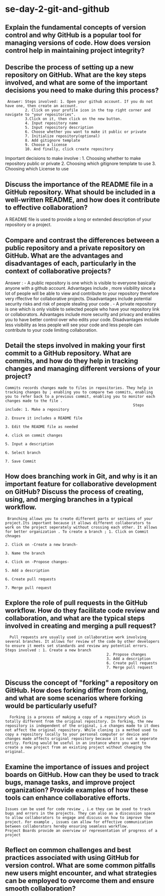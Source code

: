 # se-day-2-git-and-github
## Explain the fundamental concepts of version control and why GitHub is a popular tool for managing versions of code. How does version control help in maintaining project integrity?

## Describe the process of setting up a new repository on GitHub. What are the key steps involved, and what are some of the important decisions you need to make during this process?
     Answer: Steps involved: 1. Open your github account. If you do not have one, then create an account.
             2. Click on your profile icon in the top right corner and navigate to "your repositories".
             3.Click on it, then click on the new button.
             4. Input repository name
             5. Input repository description 
             6. Choose whether you want to make it public or private
             7. Initialize repository(optional)
             8. Add gitignore template
             9. Choose a license 
             10. And finally, click create repository
Important decisions to make involve : 
    1. Choosing whether to make repository public or private
    2. Choosing which gitignore template to use
    3. Choosing which License to use
## Discuss the importance of the README file in a GitHub repository. What should be included in a well-written README, and how does it contribute to effective collaboration?
  A README file is used to provide a long or extended description of your repository or a project.
## Compare and contrast the differences between a public repository and a private repository on GitHub. What are the advantages and disadvantages of each, particularly in the context of collaborative projects?
   Answer : - A public repository is one which is visible to everyone basically anyone with a github account. 
              Advantages include , more visibility since a lot of people will be able to view  and contribute to your repository therefore very rffective for collaborative projects.
              Disadvantages include potential security risks and risk of people stealing your code .
           -  A private repository is one which is only visible to selected people who have your repository link or collaborators.
               Advantages include more security and privacy and enables you to have better control over who edits your code.
               Disadvantages include less visibility as less people will see your code and less people can contribute to your code limiting collaboration.
## Detail the steps involved in making your first commit to a GitHub repository. What are commits, and how do they help in tracking changes and managing different versions of your project?
    Commits records changes made to files in repositories. They help in tracking changes by ; enabling you to compare two commits, enabling you to refer back to a previous commit, enabling you to monitor each changes made to the file . 
                                                              Steps include: 1. Make a repository
                                                                             2. Ensure it includes a README file 
                                                                             3. Edit the README file as needed
                                                                             4. click on commit changes
                                                                             5. Input a description
                                                                             6. Select branch
                                                                             7. Save Commit
     

## How does branching work in Git, and why is it an important feature for collaborative development on GitHub? Discuss the process of creating, using, and merging branches in a typical workflow.
     Branching allows you to create different parts or sections of your project.Its important because it allows different collaborators to work on the project seperately without crossing each other. It allows for better organization . To create a branch ; 1. Click on Commit chnages
                                                                                      2. Click on -Create a new branch-
                                                                                      3. Name the branch
                                                                                      4. Click on -Propose changes-
                                                                                      5. Add a description
                                                                                      6. Create pull requests
                                                                                      7. Merge pull request
## Explore the role of pull requests in the GitHub workflow. How do they facilitate code review and collaboration, and what are the typical steps involved in creating and merging a pull request? 
      Pull requests are usually used in collaborative work involving several branches. It allows for review of the code by other developers to ensure it meets set standards and review any potential errors. Steps involved : 1. Create a new branch
                                                  2. Propose changes
                                                  3. Add a description 
                                                  6. Create pull requests
                                                  7. Merge pull request

## Discuss the concept of "forking" a repository on GitHub. How does forking differ from cloning, and what are some scenarios where forking would be particularly useful?
      Forking is a process of making a copy of a repository which is totally different from the original repository. In forking, the new repository is independent of the original, i.e changes made to it does not affect the original repository. While cloning is a method used to copy a repository locally to your personal computer or device and changes made affects original repository because it is not a seperate entity. Forking would be useful in an instance where you want to create a new project from an existing project without changing the original.

## Examine the importance of issues and project boards on GitHub. How can they be used to track bugs, manage tasks, and improve project organization? Provide examples of how these tools can enhance collaborative efforts.
    Issues can be used for code review , i.e they can be used to track bugs and errors in the projects. They can also as a discussion space to allow collaborators to engage and discuss on how to improve the project. For example , issues can allow for effective communication between collaborators hereby ensuring seamless workflow.
    Project Boards provide an overview or representation of progress of a project

## Reflect on common challenges and best practices associated with using GitHub for version control. What are some common pitfalls new users might encounter, and what strategies can be employed to overcome them and ensure smooth collaboration?
